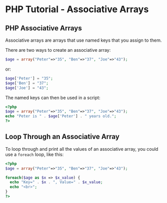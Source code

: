 # PHP Tutorial - Associative Arrays

## PHP Associative Arrays

Associative arrays are arrays that use named keys that you assign to them.

There are two ways to create an associative array:

```php
$age = array("Peter"=>"35", "Ben"=>"37", "Joe"=>"43");
```
or:
```php
$age['Peter'] = "35";
$age['Ben'] = "37";
$age['Joe'] = "43";
```

The named keys can then be used in a script:

```php
<?php
$age = array("Peter"=>"35", "Ben"=>"37", "Joe"=>"43");
echo "Peter is " . $age['Peter'] . " years old.";
?>
```

## Loop Through an Associative Array

To loop through and print all the values of an associative array, you could use a `foreach` loop, like this:

```php
<?php
$age = array("Peter"=>"35", "Ben"=>"37", "Joe"=>"43");

foreach($age as $x => $x_value) {
  echo "Key=" . $x . ", Value=" . $x_value;
  echo "<br>";
}
?>
```